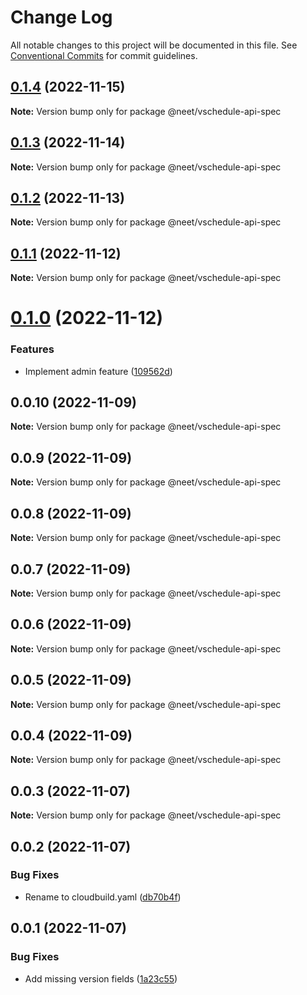 # Change Log

All notable changes to this project will be documented in this file.
See [Conventional Commits](https://conventionalcommits.org) for commit guidelines.

## [0.1.4](https://github.com/neet/vschedule/compare/@neet/vschedule-api-spec@0.1.3...@neet/vschedule-api-spec@0.1.4) (2022-11-15)

**Note:** Version bump only for package @neet/vschedule-api-spec

## [0.1.3](https://github.com/neet/vschedule/compare/@neet/vschedule-api-spec@0.1.2...@neet/vschedule-api-spec@0.1.3) (2022-11-14)

**Note:** Version bump only for package @neet/vschedule-api-spec

## [0.1.2](https://github.com/neet/vschedule/compare/@neet/vschedule-api-spec@0.1.1...@neet/vschedule-api-spec@0.1.2) (2022-11-13)

**Note:** Version bump only for package @neet/vschedule-api-spec

## [0.1.1](https://github.com/neet/vschedule/compare/@neet/vschedule-api-spec@0.1.0...@neet/vschedule-api-spec@0.1.1) (2022-11-12)

**Note:** Version bump only for package @neet/vschedule-api-spec

# [0.1.0](https://github.com/neet/vschedule/compare/@neet/vschedule-api-spec@0.0.10...@neet/vschedule-api-spec@0.1.0) (2022-11-12)

### Features

* Implement admin feature ([109562d](https://github.com/neet/vschedule/commit/109562d8623fda8cdff79c1dcab92153bad37afe))

## 0.0.10 (2022-11-09)

**Note:** Version bump only for package @neet/vschedule-api-spec

## 0.0.9 (2022-11-09)

**Note:** Version bump only for package @neet/vschedule-api-spec

## 0.0.8 (2022-11-09)

**Note:** Version bump only for package @neet/vschedule-api-spec

## 0.0.7 (2022-11-09)

**Note:** Version bump only for package @neet/vschedule-api-spec

## 0.0.6 (2022-11-09)

**Note:** Version bump only for package @neet/vschedule-api-spec

## 0.0.5 (2022-11-09)

**Note:** Version bump only for package @neet/vschedule-api-spec

## 0.0.4 (2022-11-09)

**Note:** Version bump only for package @neet/vschedule-api-spec

## 0.0.3 (2022-11-07)

**Note:** Version bump only for package @neet/vschedule-api-spec

## 0.0.2 (2022-11-07)

### Bug Fixes

* Rename to cloudbuild.yaml ([db70b4f](https://github.com/neet/vschedule/commit/db70b4f42daf898f364266b2fb03696e6972170d))

## 0.0.1 (2022-11-07)

### Bug Fixes

* Add missing version fields ([1a23c55](https://github.com/neet/refined-itsukara-link/commit/1a23c550155e6b691aaacd050b149b8445a11965))
